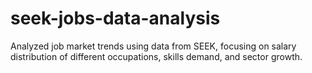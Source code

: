 # seek-jobs-data-analysis
Analyzed job market trends using data from SEEK, focusing on salary distribution of different occupations, skills demand, and sector growth. 
